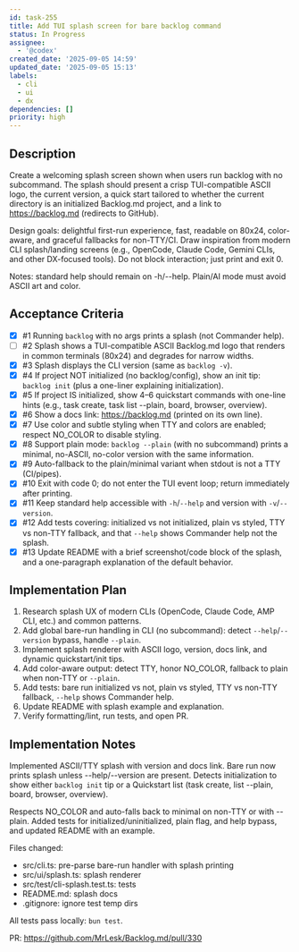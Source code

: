 ```yaml
---
id: task-255
title: Add TUI splash screen for bare backlog command
status: In Progress
assignee:
  - '@codex'
created_date: '2025-09-05 14:59'
updated_date: '2025-09-05 15:13'
labels:
  - cli
  - ui
  - dx
dependencies: []
priority: high
---
```


## Description

Create a welcoming splash screen shown when users run backlog with no subcommand. The splash should present a crisp TUI-compatible ASCII logo, the current version, a quick start tailored to whether the current directory is an initialized Backlog.md project, and a link to https://backlog.md (redirects to GitHub).

Design goals: delightful first-run experience, fast, readable on 80x24, color-aware, and graceful fallbacks for non-TTY/CI. Draw inspiration from modern CLI splash/landing screens (e.g., OpenCode, Claude Code, Gemini CLIs, and other DX-focused tools). Do not block interaction; just print and exit 0.

Notes: standard help should remain on -h/--help. Plain/AI mode must avoid ASCII art and color.

## Acceptance Criteria
<!-- AC:BEGIN -->
- [x] #1 Running `backlog` with no args prints a splash (not Commander help).
- [ ] #2 Splash shows a TUI-compatible ASCII Backlog.md logo that renders in common terminals (80x24) and degrades for narrow widths.
- [x] #3 Splash displays the CLI version (same as `backlog -v`).
- [x] #4 If project NOT initialized (no backlog/config), show an init tip: `backlog init` (plus a one-liner explaining initialization).
- [x] #5 If project IS initialized, show 4–6 quickstart commands with one-line hints (e.g., task create, task list --plain, board, browser, overview).
- [x] #6 Show a docs link: https://backlog.md (printed on its own line).
- [x] #7 Use color and subtle styling when TTY and colors are enabled; respect NO_COLOR to disable styling.
- [x] #8 Support plain mode: `backlog --plain` (with no subcommand) prints a minimal, no-ASCII, no-color version with the same information.
- [x] #9 Auto-fallback to the plain/minimal variant when stdout is not a TTY (CI/pipes).
- [x] #10 Exit with code 0; do not enter the TUI event loop; return immediately after printing.
- [x] #11 Keep standard help accessible with `-h`/`--help` and version with `-v`/`--version`.
- [x] #12 Add tests covering: initialized vs not initialized, plain vs styled, TTY vs non-TTY fallback, and that `--help` shows Commander help not the splash.
- [x] #13 Update README with a brief screenshot/code block of the splash, and a one-paragraph explanation of the default behavior.
<!-- AC:END -->


## Implementation Plan

1. Research splash UX of modern CLIs (OpenCode, Claude Code, AMP CLI, etc.) and common patterns.
2. Add global bare-run handling in CLI (no subcommand): detect `--help`/`--version` bypass, handle `--plain`.
3. Implement splash renderer with ASCII logo, version, docs link, and dynamic quickstart/init tips.
4. Add color-aware output: detect TTY, honor NO_COLOR, fallback to plain when non-TTY or `--plain`.
5. Add tests: bare run initialized vs not, plain vs styled, TTY vs non-TTY fallback, `--help` shows Commander help.
6. Update README with splash example and explanation.
7. Verify formatting/lint, run tests, and open PR.

## Implementation Notes

Implemented ASCII/TTY splash with version and docs link. Bare run now prints splash unless --help/--version are present. Detects initialization to show either `backlog init` tip or a Quickstart list (task create, list --plain, board, browser, overview).

Respects NO_COLOR and auto-falls back to minimal on non-TTY or with --plain. Added tests for initialized/uninitialized, plain flag, and help bypass, and updated README with an example.

Files changed:
- src/cli.ts: pre-parse bare-run handler with splash printing
- src/ui/splash.ts: splash renderer
- src/test/cli-splash.test.ts: tests
- README.md: splash docs
- .gitignore: ignore test temp dirs

All tests pass locally: `bun test`.

PR: https://github.com/MrLesk/Backlog.md/pull/330
